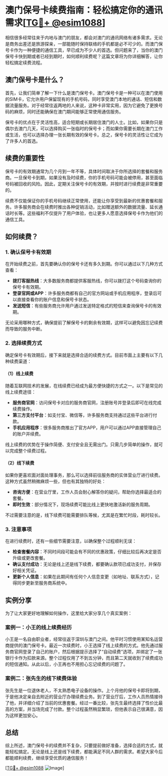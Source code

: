 # 澳门保号卡续费指南：轻松搞定你的通讯需求[[TG💪+ @esim1088](https://t.me/s/esim1088)]

相信很多经常往来于内地与澳门的朋友，都会对澳门的通讯网络有诸多需求。无论是商务出差还是旅游探亲，一部能随时保持联络的手机都是必不可少的。而澳门保号卡作为一种便捷的通信工具，早已成为不少人的首选。但问题来了，当你的澳门保号卡快到期或者已经到期时，如何顺利续费呢？这篇文章将为你详细解答，让你轻松搞定续费流程。

## 澳门保号卡是什么？

首先，让我们简单了解一下什么是澳门保号卡。澳门保号卡是一种可以在澳门使用的SIM卡，它允许用户保留现有的手机号码，同时享受澳门本地的通话、短信和数据流量服务。对于经常往返两地的人来说，这种卡非常实用，因为它避免了更换号码的麻烦，同时还能确保在澳门期间能够正常使用通信服务。

保号卡的优点在于灵活性高，适合短期或长期居住澳门的人士。比如，如果你只是偶尔去澳门几天，可以选择购买一张临时的保号卡；而如果你需要长期在澳门工作或生活，也可以选择办理一张长期有效的保号卡。总之，保号卡的灵活性让它成为了许多人的首选。

## 续费的重要性

保号卡的有效期通常为几个月到一年不等，具体时间取决于你所选择的套餐和服务商。一旦保号卡到期，如果没有及时续费，你的手机号码可能会被停用，甚至面临号码被回收的风险。因此，定期关注保号卡的有效期，并按时进行续费是非常重要的。

续费不仅能保证你的手机号码继续正常使用，还能让你享受到最新的优惠套餐和服务。许多服务商会在续费时推出各种促销活动，比如赠送额外的数据流量、延长通话时长等。这些福利不仅提升了用户体验，也让更多人愿意选择保号卡作为他们的通信工具。

## 如何续费？

### 1. 确认保号卡有效期

在开始续费之前，首先要确认你的保号卡还有多久到期。你可以通过以下几种方式查看：

- **拨打客服热线**：大多数服务商都提供客服热线，你可以拨打这个号码查询你的保号卡有效期。
- **登录官网或APP**：许多服务商都有自己的官方网站或手机应用程序，登录后可以直接查看你的账户信息和保号卡状态。
- **发送短信**：有些服务商允许用户通过发送特定格式的短信来查询保号卡的有效期。

无论采用哪种方式，确保提前了解保号卡的剩余有效期，这样可以避免因忘记续费而导致的服务中断。

### 2. 选择续费方式

确定保号卡有效期后，接下来就是选择合适的续费方式。目前市面上主要有以下几种续费渠道：

#### （1）线上续费

随着互联网技术的发展，在线续费已经成为最方便快捷的方式之一。以下是常见的线上续费途径：

- **服务商官网**：访问保号卡对应的服务商官网，注册账号并登录后即可在线完成续费操作。
- **第三方支付平台**：如支付宝、微信等，许多服务商支持通过这些平台进行付款。
- **手机应用程序**：很多服务商推出了官方APP，用户可以通过APP直接管理自己的账户并续费。

线上续费的优势在于操作简便、支付安全且无需出门。只需几步简单的操作，就可以完成整个续费过程。

#### （2）线下续费

如果你更喜欢面对面处理事务，那么可以选择前往服务商的实体营业厅进行续费。这种方式虽然稍微麻烦一些，但也有其独特的好处：

- **咨询方便**：在营业厅里，工作人员会耐心解答你的疑问，帮助你选择最适合的套餐。
- **即时生效**：部分情况下，现场续费可能比线上更快地激活新的服务周期。

不过需要注意的是，线下续费可能需要排队等候，尤其是在繁忙时段，耗时较长。

### 3. 注意事项

在进行续费时，还有一些细节需要注意，以确保整个过程顺利无误：

- **检查套餐内容**：不同时间段可能会有不同的优惠政策，仔细比较后再决定是否升级或更改套餐。
- **确认支付成功**：无论是线上还是线下续费，都要确认款项已成功支付，并保存好相关凭证。
- **更新个人信息**：如果在此期间有任何个人信息变更（如地址、联系方式），记得同步更新至服务商系统中。

## 实例分享

为了让大家更好地理解如何操作，这里给大家分享几个真实案例：

### 案例一：小王的线上续费经历

小王是一名自由职业者，经常往返于深圳与澳门之间。他平时习惯使用某知名运营商提供的澳门保号卡。最近一次续费时，小王选择了线上续费的方式。他先通过服务商官网登录了自己的账户，然后根据提示选择了“自动续费”选项，并绑定了一张银行卡作为扣款来源。整个过程仅用了不到五分钟，而且第二天就收到了续费成功的短信通知。从此以后，小王再也不用担心忘记续费的问题了。

### 案例二：张先生的线下续费体验

张先生是一位退休老人，不太熟悉电子设备的操作。上个月他的保号卡即将到期，于是他决定亲自去附近的营业厅办理续费业务。到了营业厅后，工作人员热情接待了他，并详细介绍了当前的优惠套餐。经过一番比较，张先生最终选择了性价比最高的方案，并当场完成了付款。整个过程虽然稍显繁琐，但他表示自己很满意，因为这样更加安心。

## 总结

综上所述，澳门保号卡的续费并不复杂，只要提前做好准备，选择合适的方式，就能轻松搞定。无论是线上还是线下续费，都能满足不同人群的需求。希望大家今后都能顺利续费，继续享受优质的通信服务！

[[TG💪+ @esim1088](https://t.me/s/esim1088) ![Image](https://i.postimg.cc/4NQfJmqS/Snipaste-2025-05-13-00-14-12.png)]